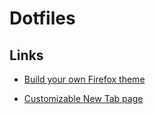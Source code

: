 # Dotfiles

## Links

- [Build your own Firefox theme](https://color.firefox.com/)

- [Customizable New Tab page](https://tabliss.io/)